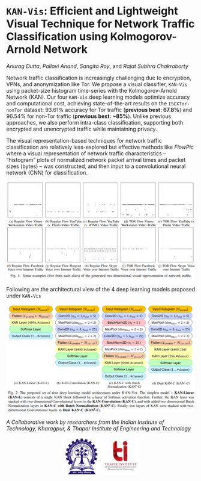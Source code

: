 # `KAN-Vis`: Efficient and Lightweight Visual Technique for Network Traffic Classification using Kolmogorov-Arnold Network

_Anurag Dutta_, _Pallavi Anand_, _Sangita Roy_, and _Rajat Subhra Chakraborty_


Network traffic classification is increasingly challenging due to encryption, VPNs, and anonymization like Tor. We propose a visual classifier, `KAN-Vis` using packet-size histogram time-series with the Kolmogorov-Arnold Network (KAN). Our four `KAN-Vis` deep learning models optimize accuracy and computational cost, achieving state-of-the-art results on the `ISCXTor-nonTor` dataset: 93.61% accuracy for Tor traffic (**previous best: 67.8%**) and 96.54% for non-Tor traffic (**previous best: ~85%**). Unlike previous approaches, we also perform intra-class classification, supporting both encrypted and unencrypted traffic while maintaining privacy.



The visual representation-based techniques for network traffic classification are relatively less-explored but effective methods like _FlowPic_ where a visual representation of network traffic characteristics – “histogram” plots of normalized network packet arrival times and packet sizes (bytes) – was constructed, and then input to a convolutional neural network (CNN) for classification. 

![Network Traffic Visualization](figs/f1.png)

Following are the architectural view of the 4 deep learning models proposed under `KAN-Vis`

![KAN-Vis Architecture](figs/f2.png)






_A Collaborative work by researchers from the Indian Institute of Technology, Kharagpur, & Thapar Institute of Engineering and Technology_
<div align="center">
  <img src="figs/IIT.jpg" alt="Image 1" width="20%" />
  <img src="figs/TI.jpg" alt="Image 2" width="20%" />
</div>
